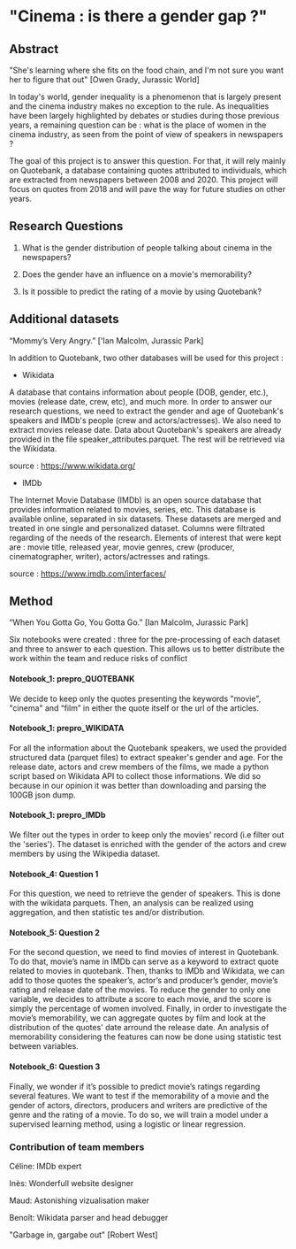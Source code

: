 # "Cinema : is there a gender gap ?"


## Abstract


"She's learning where she fits on the food chain, and I'm not sure you want her to figure that out" [Owen Grady, Jurassic World]

In today's world, gender inequality is a phenomenon that is largely present and the cinema industry makes no exception to the rule. As inequalities have been largely highlighted by debates or studies during those previous years, a remaining question can be : what is the place of women in the cinema industry, as seen from the point of view of speakers in newspapers ?

The goal of this project is to answer this question. For that, it will rely mainly on Quotebank, a database containing quotes attributed to individuals, which are extracted from newspapers between 2008 and 2020.  This project will focus on quotes from 2018 and will pave the way for future studies on other years.


## Research Questions

1. What is the gender distribution of people talking about cinema in the newspapers?

2. Does the gender have an influence on a movie's memorability?

3. Is it possible to predict the rating of a movie by using Quotebank?


## Additional datasets
“Mommy’s Very Angry.” ['Ian Malcolm, Jurassic Park]

In addition to Quotebank, two other databases will be used for this project :

- Wikidata

A database that contains information about people (DOB, gender, etc.), movies (release date, crew, etc), and much more. In order to answer our research questions, we need to extract the gender and age of Quotebank's speakers and IMDb's people (crew and actors/actresses). We also need to extract movies release date. Data about Quotebank's speakers are already provided in the file speaker_attributes.parquet. The rest will be retrieved via the Wikidata.

source : https://www.wikidata.org/

- IMDb

The Internet Movie Database (IMDb) is an open source database that provides information related to movies, series, etc. This database is available online, separated in six datasets. These datasets are merged and treated in one single and personalized dataset. Columns were filtrated regarding of the needs of the research. Elements of interest that were kept are : movie title, released year, movie genres, crew (producer, cinematographer, writer), actors/actresses and ratings.  

source : https://www.imdb.com/interfaces/


## Method
“When You Gotta Go, You Gotta Go.” [Ian Malcolm, Jurassic Park]

Six notebooks were created : three for the pre-processing of each dataset and three to answer to each question. This allows us to better distribute the work within the team and reduce risks of conflict

#### Notebook_1: prepro_QUOTEBANK
We decide to keep only the quotes presenting the keywords "movie", "cinema" and “film” in either the quote itself or the url of the articles.
#### Notebook_1: prepro_WIKIDATA
For all the information about the Quotebank speakers, we used the provided structured data (parquet files) to extract speaker's gender and age. For the release date, actors and crew members of the films, we made a python script based on Wikidata API to collect those informations. We did so because in our opinion it was better than downloading and parsing the 100GB json dump.
#### Notebook_1: prepro_IMDb
We filter out the types in order to keep only the movies' record (i.e filter out the 'series'). The dataset is enriched with the gender of the actors and crew members by using the Wikipedia dataset.

#### Notebook_4: Question 1
For this question, we need to retrieve the gender of speakers. This is done with the wikidata parquets. Then, an analysis can be realized using aggregation, and then statistic tes and/or distribution.

#### Notebook_5: Question 2
For the second question, we need to find movies of interest in Quotebank. To do that, movie’s name in IMDb can serve as a keyword to extract quote related to movies in quotebank. Then, thanks to IMDb and Wikidata, we can add to those quotes the speaker’s, actor’s and producer’s gender, movie’s rating and release date of the movies. To reduce the gender to only one variable, we decides to attribute a score to each movie, and the score is simply the percentage of women involved. Finally, in order to investigate the movie’s memorability, we can aggregate quotes by film and look at the distribution of the quotes' date arround the release date. An analysis of memorability considering the features can now be done using statistic test between variables.

#### Notebook_6: Question 3
Finally, we wonder if it’s possible to predict movie’s ratings regarding several features. We want to test if the memorability of a movie and the gender of actors, directors, producers and writers are predictive of the genre and the rating of a movie. To do so, we will train a model under a supervised learning method, using a logistic or linear regression.


### Contribution of team members
Céline: IMDb expert

Inès: Wonderfull website designer

Maud: Astonishing vizualisation maker

Benoît: Wikidata parser and head debugger



"Garbage in, gargabe out" [Robert West]
